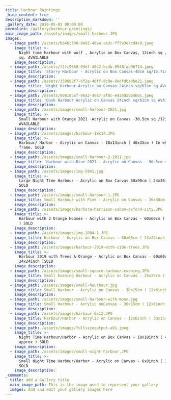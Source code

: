 ```yaml
---
title: Harbour Paintings
_hide_content: true
description_markdown: ''
_gallery_date: 2016-05-01 00:00:00
permalink: /gallery/harbour-paintings/
main_image_path: /assets/images/small-harbour.JPG
images:
  - image_path: /assets/b846c500-8492-46a4-aa3c-ff7a3eacd4c8.jpeg
    image_title: >-
      Night time harbour with wolf , Acrylic on Box Canvas, 12inch sq / 30.5cm
      sq. AVAILABLE 
    image_description:
  - image_path: /assets/f2fc9650-99df-4642-be4b-0948fab96714.jpeg
    image_title: 'Starry Harbour - Acrylic on Box Canvas-40cm sq/15.7inch sq - AVAILABLE '
    image_description:
  - image_path: /assets/339602f7-6f2e-46ff-8c0e-0adfdbadbe21.jpeg
    image_title: 'Night Harbour Acrylic on Canvas 24inch sq/61cm sq AVAILABLE '
    image_description:
  - image_path: /assets/89818baf-96a2-49a7-af0c-e435d59b4b0c.jpeg
    image_title: 'Dusk Harbour Acrylic on Canvas 24inch sq/61cm sq AVAILABLE '
    image_description:
  - image_path: /assets/images/small-harbour-2021.jpg
    image_title: >-
      Small Harbour with Orange 2021 -Acrylic on Canvas -30.5cm sq /12inch sq
      AVAILABLE 
    image_description:
  - image_path: /assets/images/harbour-18x14.JPG
    image_title: >-
      Harbour/ Harbor - Acrylic on Canvas - 18x14inch ( 46x35cm ) In white float
      frame. SOLD
    image_description:
  - image_path: /assets/images/small-harbour-2-2021.jpg
    image_title: 'Harbour with Blue 2021 - Acrylic on Canvas - 30.5cm sq / 12inch sq   SOLD '
    image_description:
  - image_path: /assets/images/img-5941.jpg
    image_title: >-
      Large Night Time Harbour - Acrylic on Box Canvas 60x90cm ( 24x36inch ) -
      SOLD
    image_description:
  - image_path: /assets/images/small-harbour-1.JPG
    image_title: Small Harbour with Pink - Acrylic on Canvas - 30x30cm ) 12x12inch ) SOLD
    image_description:
  - image_path: /assets/images/barbara-harrison-caban-oxford-city.JPG
    image_title: >-
      Harbour with 2 Orange Houses - Acrylic on Box Canvas - 60x60cm ( 24x24inch
      ) SOLD
    image_description:
  - image_path: /assets/images/img-1804-1.JPG
    image_title: Harbour - Acrylic on Box Canvas - 60x60cm ( 24x24inch ) SOLD
    image_description:
  - image_path: /assets/images/harbour-2019-with-side-trees.JPG
    image_title: >-
      Harbour 2019 with Trees & Orange - Acrylic on Box Canvas - 60x60cm (
      24x24inch )SOLD
    image_description:
  - image_path: /assets/images/small-square-harbour-evening.JPG
    image_title: Small Evening Harbour - Acrylic on Canvas - 25x25cm ( 10x10inch ) SOLD
    image_description:
  - image_path: /assets/images/small-hourbour.jpg
    image_title: Small Harbour - Acrylic on Canvas - 30x15cm ( 12x6inch ) SOLD
    image_description:
  - image_path: /assets/images/small-harbour-with-moon.jpg
    image_title: Small Harbour - Acrylic onCanvas - 30x15cm ( 12x6inch ) SOLD
    image_description:
  - image_path: /assets/images/harbour-6x12.JPG
    image_title: Harbour/Harbor - Acrylic on Canvas - 12x6inch ( 30x15cm approx ) SOLD
    image_description:
  - image_path: /assets/images/fullsizeoutput-a91.jpeg
    image_title: >-
      Night Time Harbour/Harbor - Acrylic on Box Canvas - 18x18inch ( 46x46cm
      approx ) SOLD
    image_description:
  - image_path: /assets/images/small-night-harbour.JPG
    image_title: >-
      Small Night Time Harbour/Harbor - Acrylic on Canvas - 6x8inch ( 15x21cm )
      SOLD
    image_description:
_comments:
  title: add a Gallery title
  main_image_path: This is the image used to represent your gallery
  images: Add and edit your gallery images here
---
```

